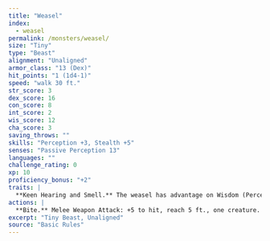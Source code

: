 ```yaml
---
title: "Weasel"
index:
  - weasel
permalink: /monsters/weasel/
size: "Tiny"
type: "Beast"
alignment: "Unaligned"
armor_class: "13 (Dex)"
hit_points: "1 (1d4-1)"
speed: "walk 30 ft."
str_score: 3
dex_score: 16
con_score: 8
int_score: 2
wis_score: 12
cha_score: 3
saving_throws: ""
skills: "Perception +3, Stealth +5"
senses: "Passive Perception 13"
languages: ""
challenge_rating: 0
xp: 10
proficiency_bonus: "+2"
traits: |
  **Keen Hearing and Smell.** The weasel has advantage on Wisdom (Perception) checks that rely on hearing or smell.
actions: |
  **Bite.** Melee Weapon Attack: +5 to hit, reach 5 ft., one creature. Hit: 1 piercing damage.
excerpt: "Tiny Beast, Unaligned"
source: "Basic Rules"
---
```

